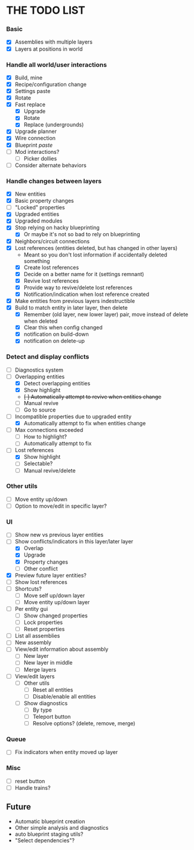 # THE TODO LIST

### Basic

- [x] Assemblies with multiple layers
- [x] Layers at positions in world

### Handle all world/user interactions

- [x] Build, mine
- [x] Recipe/configuration change
- [x] Settings paste
- [x] Rotate
- [x] Fast replace
    - [x] Upgrade
    - [x] Rotate
    - [x] Replace (undergrounds)
- [x] Upgrade planner
- [x] Wire connection
- [x] Blueprint _paste_
- [ ] Mod interactions?
    - [ ] Picker dollies
- [ ] Consider alternate behaviors

### Handle changes between layers

- [x] New entities
- [x] Basic property changes
- [ ] "Locked" properties
- [x] Upgraded entities
- [x] Upgraded modules
- [x] Stop relying on hacky blueprinting
    - [x] Or maybe it's not so bad to rely on blueprinting
- [x] Neighbors/circuit connections
- [x] Lost references (entities deleted, but has changed in other layers)
    - Meant so you don't lost information if accidentally deleted something
    - [x] Create lost references
    - [x] Decide on a better name for it (settings remnant)
    - [x] Revive lost references
    - [x] Provide way to revive/delete lost references
    - [x] Notification/indication when lost reference created
- [x] Make entities from previous layers indestructible
- [x] Build to match entity in later layer, then delete
  - [x] Remember (old layer, new lower layer) pair, move instead of delete when deleted
  - [x] Clear this when config changed
  - [x] notification on build-down
  - [x] notification on delete-up

### Detect and display conflicts

- [ ] Diagnostics system
- [ ] Overlapping entities
    - [x] Detect overlapping entities
    - [x] Show highlight
    - ~~[ ] Automatically attempt to revive when entities change~~
    - [ ] Manual revive
    - [ ] Go to source
- [ ] Incompatible properties due to upgraded entity
    - [x] Automatically attempt to fix when entities change
- [ ] Max connections exceeded
    - [ ] How to highlight?
    - [ ] Automatically attempt to fix
- [ ] Lost references
    - [x] Show highlight
    - [ ] Selectable?
    - [ ] Manual revive/delete

### Other utils

- [ ] Move entity up/down
- [ ] Option to move/edit in specific layer?

### UI

- [ ] Show new vs previous layer entities
- [ ] Show conflicts/indicators in this layer/later layer
    - [x] Overlap
    - [x] Upgrade
    - [x] Property changes
    - [ ] Other conflict
- [x] Preview future layer entities?
- [ ] Show lost references
- [ ] Shortcuts?
    - [ ] Move self up/down layer
    - [ ] Move entity up/down layer
- [ ] Per entity gui
    - [ ] Show changed properties
    - [ ] Lock properties
    - [ ] Reset properties
- [ ] List all assemblies
- [ ] New assembly
- [ ] View/edit information about assembly
    - [ ] New layer
    - [ ] New layer in middle
    - [ ] Merge layers
- [ ] View/edit layers
    - [ ] Other utils
        - [ ] Reset all entities
        - [ ] Disable/enable all entities
    - [ ] Show diagnostics
        - [ ] By type
        - [ ] Teleport button
        - [ ] Resolve options? (delete, remove, merge)

### Queue

- [ ] Fix indicators when entity moved up layer

### Misc

- [ ] reset button
- [ ] Handle trains?

## Future

- Automatic blueprint creation
- Other simple analysis and diagnostics
- auto blueprint staging utils?
- "Select dependencies"?

